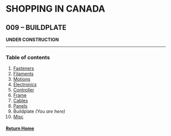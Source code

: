 # **SHOPPING IN CANADA**
 
## **009 – BUILDPLATE**

**UNDER CONSTRUCTION** 

---
### **Table of contents**
1. [Fasteners](001FastenersCAD.md)  
2. [Filaments](002FilamentsCAD.md)  
3. [Motions](003MotionsCAD.md)  
4. [Electronics](004ElectronicsCAD.md)
5. [Controller](005ControllerCAD.md)  
6. [Frame](006FrameCAD.md)  
7. [Cables](007CablesCAD.md)  
8. [Panels](008PanelsCAD.md)  
9. Buildplate *(You are here)*  
10. [Misc](010MiscCAD.md)

#### [Return Home](../README.md)
